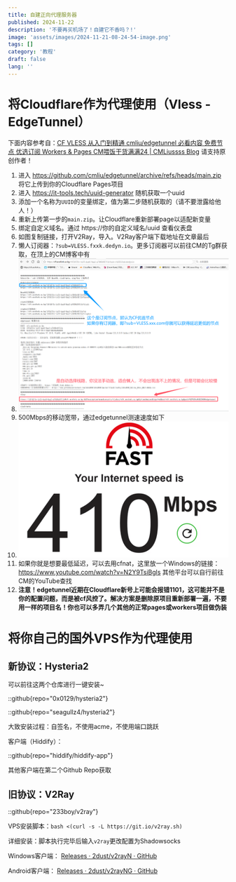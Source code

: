 ```yaml
---
title: 自建正向代理服务器
published: 2024-11-22
description: '不要再买机场了！自建它不香吗？!'
image: 'assets/images/2024-11-21-08-24-54-image.png'
tags: []
category: '教程'
draft: false 
lang: ''
---
```


# 将Cloudflare作为代理使用（Vless - EdgeTunnel）

下面内容参考自：[CF VLESS 从入门到精通 cmliu/edgetunnel 必看内容 免费节点 优选订阅 Workers & Pages CM喂饭干货满满24 | CMLiussss Blog](https://vercel.blog.cmliussss.com/p/CM24/) 请支持原创作者！

1. 进入 https://github.com/cmliu/edgetunnel/archive/refs/heads/main.zip 将它上传到你的Cloudflare Pages项目
2. 进入 https://it-tools.tech/uuid-generator 随机获取一个uuid
3. 添加一个名称为`UUID`的变量绑定，值为第二步随机获取的（请不要泄露给他人！）
4. 重新上传第一步的`main.zip`。让Cloudflare重新部署page以适配新变量
5. 绑定自定义域名。通过 https://你的自定义域名/uuid 查看仪表盘
6. 如图复制链接，打开V2Ray，导入。V2Ray客户端下载地址在文章最后
7. 懒人订阅器：`?sub=VLESS.fxxk.dedyn.io`。更多订阅器可以前往CM的Tg群获取，在顶上的CM博客中有
8. ![](assets/images/2024-11-24-00-17-22-image.png)
9. 500Mbps的移动宽带，通过edgetunnel测速速度如下
10. ![](assets/images/2024-11-22-09-08-38-image.png)
11. 如果你就是想要最低延迟，可以去用cfnat，这里放一个Windows的链接： https://www.youtube.com/watch?v=N2Y9TsiBgls 其他平台可以自行前往CM的YouTube查找
12. **注意！edgetunnel近期在Cloudflare新号上可能会报错1101，这可能并不是你的配置问题，而是被cf风控了。解决方案是删除原项目重新部署一遍，不要用一样的项目名！你也可以多弄几个其他的正常pages或workers项目做伪装**

# 将你自己的国外VPS作为代理使用

## 新协议：Hysteria2

可以前往这两个仓库进行一键安装~

::github{repo="0x0129/hysteria2"}

::github{repo="seagullz4/hysteria2"}

大致安装过程：自签名，不使用acme，不使用端口跳跃

客户端（Hiddify）：

::github{repo="hiddify/hiddify-app"}

其他客户端在第二个Github Repo获取

## 旧协议：V2Ray

::github{repo="233boy/v2ray"}

VPS安装脚本：`bash <(curl -s -L https://git.io/v2ray.sh)`

详细安装：脚本执行完毕后输入`v2ray`更改配置为Shadowsocks

Windows客户端： [Releases · 2dust/v2rayN · GitHub](https://github.com/2dust/v2rayN/releases)

Android客户端： [Releases · 2dust/v2rayNG · GitHub](https://github.com/2dust/v2rayNG/releases)

